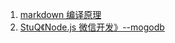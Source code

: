 1. [markdown 编译原理](https://www.villainhr.com/page/2016/08/26/markdown%20%E7%BC%96%E8%AF%91%E5%8E%9F%E7%90%86)
2. [StuQ《Node.js 微信开发》--mogodb](https://i5ting.github.io/wechat-dev-with-nodejs/index.html)
